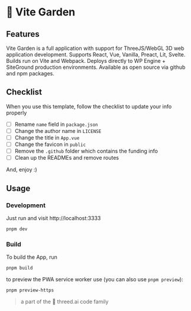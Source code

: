 # 🌱 Vite Garden

## Features

Vite Garden is a full application with support for ThreeJS/WebGL 3D web application development. Supports React, Vue, Vanilla, Preact, Lit, Svelte. Builds run on Vite and Webpack. Deploys directly to WP Engine + SiteGround production environments. Available as open source via github and npm packages.

## Checklist

When you use this template, follow the checklist to update your info properly

- [ ] Rename `name` field in `package.json`
- [ ] Change the author name in `LICENSE`
- [ ] Change the title in `App.vue`
- [ ] Change the favicon in `public`
- [ ] Remove the `.github` folder which contains the funding info
- [ ] Clean up the READMEs and remove routes

And, enjoy :)

## Usage

### Development

Just run and visit http://localhost:3333

```bash
pnpm dev
```

### Build

To build the App, run

```bash
pnpm build
```

to preview the PWA service worker use (you can also use `pnpm preview`):

```bash
pnpm preview-https
```

> a part of the 🌱 threed.ai code family
